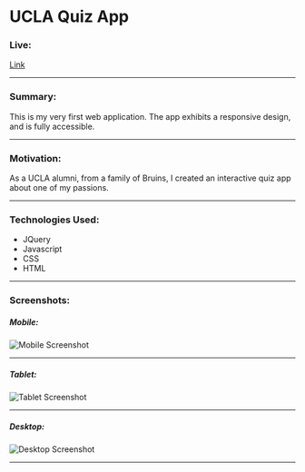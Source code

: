 # UCLA Quiz App

### Live:
[Link](https://cpark99.github.io/ucla-quiz-app/)
___

### Summary:
This is my very first web application. The app exhibits a responsive design, and is fully accessible.
___

### Motivation:
As a UCLA alumni, from a family of Bruins, I created an interactive quiz app about one of my passions.
___

### Technologies Used:
* JQuery
* Javascript
* CSS
* HTML
___

### Screenshots:
##### Mobile:
![Mobile Screenshot](https://raw.githubusercontent.com/cpark99/what-to-eat-v2/master/img/quiz-mobile-screenshot.jpg)
___

##### Tablet:
![Tablet Screenshot](https://raw.githubusercontent.com/cpark99/what-to-eat-v2/master/img/quiz-tablet-screenshot.jpg)
___

##### Desktop:
![Desktop Screenshot](https://raw.githubusercontent.com/cpark99/what-to-eat-v2/master/img/quiz-desktop-screenshot.png)
___
